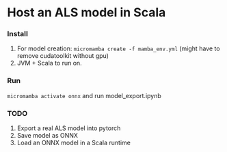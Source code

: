 # Host an ALS model in Scala

### Install
1. For model creation: `micromamba create -f mamba_env.yml` (might have to remove cudatoolkit without gpu)
2. JVM + Scala to run on.

### Run
`micromamba activate onnx` and run model_export.ipynb


### TODO
1. Export a real ALS model into pytorch
2. Save model as ONNX
3. Load an ONNX model in a Scala runtime
